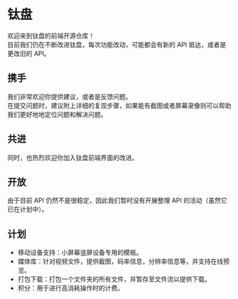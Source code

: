 # 钛盘
欢迎来到钛盘的前端开源仓库！  
目前我们仍在不断改进钛盘，每次功能改动，可能都会有新的 API 抵达，或者是更改旧的 API。  

## 携手 
我们非常欢迎你提供建议，或者是反馈问题。  
在提交问题时，建议附上详细的复现步骤，如果能有截图或者屏幕录像则可以帮助我们更好地地定位问题和解决问题。  

## 共进
同时，也热烈欢迎你加入钛盘前端界面的改进。  

## 开放
由于目前 API 仍然不是很稳定，因此我们暂时没有开展整理 API 的活动（虽然它已在计划中）。  

## 计划
 * 移动设备支持：小屏幕竖屏设备专用的模板。  
 * 媒体库：针对视频文件，提供截图，码率信息，分辨率信息等，并支持在线预览。
 * 打包下载：打包一个文件夹的所有文件，并暂存至文件流以提供下载。
 * 积分：用于进行高消耗操作时的计费。
